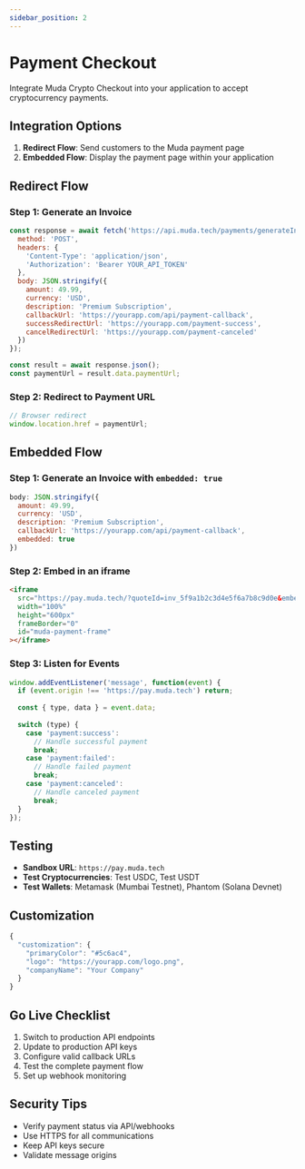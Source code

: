 ```yaml
---
sidebar_position: 2
---
```


# Payment Checkout

Integrate Muda Crypto Checkout into your application to accept cryptocurrency payments.

## Integration Options

1. **Redirect Flow**: Send customers to the Muda payment page
2. **Embedded Flow**: Display the payment page within your application

## Redirect Flow

### Step 1: Generate an Invoice

```javascript
const response = await fetch('https://api.muda.tech/payments/generateInvoice', {
  method: 'POST',
  headers: {
    'Content-Type': 'application/json',
    'Authorization': 'Bearer YOUR_API_TOKEN'
  },
  body: JSON.stringify({
    amount: 49.99,
    currency: 'USD',
    description: 'Premium Subscription',
    callbackUrl: 'https://yourapp.com/api/payment-callback',
    successRedirectUrl: 'https://yourapp.com/payment-success',
    cancelRedirectUrl: 'https://yourapp.com/payment-canceled'
  })
});

const result = await response.json();
const paymentUrl = result.data.paymentUrl;
```

### Step 2: Redirect to Payment URL

```javascript
// Browser redirect
window.location.href = paymentUrl;
```

## Embedded Flow

### Step 1: Generate an Invoice with `embedded: true`

```javascript
body: JSON.stringify({
  amount: 49.99,
  currency: 'USD',
  description: 'Premium Subscription',
  callbackUrl: 'https://yourapp.com/api/payment-callback',
  embedded: true
})
```

### Step 2: Embed in an iframe

```html
<iframe
  src="https://pay.muda.tech/?quoteId=inv_5f9a1b2c3d4e5f6a7b8c9d0e&embedded=true"
  width="100%"
  height="600px"
  frameBorder="0"
  id="muda-payment-frame"
></iframe>
```

### Step 3: Listen for Events

```javascript
window.addEventListener('message', function(event) {
  if (event.origin !== 'https://pay.muda.tech') return;
  
  const { type, data } = event.data;
  
  switch (type) {
    case 'payment:success':
      // Handle successful payment
      break;
    case 'payment:failed':
      // Handle failed payment
      break;
    case 'payment:canceled':
      // Handle canceled payment
      break;
  }
});
```

## Testing

- **Sandbox URL**: `https://pay.muda.tech`
- **Test Cryptocurrencies**: Test USDC, Test USDT
- **Test Wallets**: Metamask (Mumbai Testnet), Phantom (Solana Devnet)

## Customization

```javascript
{
  "customization": {
    "primaryColor": "#5c6ac4",
    "logo": "https://yourapp.com/logo.png",
    "companyName": "Your Company"
  }
}
```

## Go Live Checklist

1. Switch to production API endpoints
2. Update to production API keys
3. Configure valid callback URLs
4. Test the complete payment flow
5. Set up webhook monitoring

## Security Tips

- Verify payment status via API/webhooks
- Use HTTPS for all communications
- Keep API keys secure
- Validate message origins 